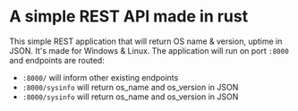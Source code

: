 # A simple REST API made in rust

This simple REST application that will return OS name & version, uptime in JSON. It's made for Windows & Linux. The application will run on port `:8000` and endpoints are routed:
- `:8000/` will inform other existing endpoints
- `:8000/sysinfo` will return os_name and os_version in JSON
- `:8000/sysinfo` will return os_name and os_version in JSON